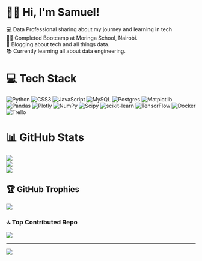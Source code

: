 # 👋🏾 Hi, I'm Samuel!
💻 Data Professional sharing about my journey and learning in tech<br>
👨‍🎓 Completed Bootcamp at Moringa School, Nairobi.<br>
💬 Blogging about tech and all things data.<br>
📚 Currently learning all about data engineering.


# 💻 Tech Stack
![Python](https://img.shields.io/badge/python-3670A0?style=plastic&logo=python&logoColor=ffdd54) ![CSS3](https://img.shields.io/badge/css3-%231572B6.svg?style=plastic&logo=css3&logoColor=white) ![JavaScript](https://img.shields.io/badge/javascript-%23323330.svg?style=plastic&logo=javascript&logoColor=%23F7DF1E) ![MySQL](https://img.shields.io/badge/mysql-%2300000f.svg?style=plastic&logo=mysql&logoColor=white) ![Postgres](https://img.shields.io/badge/postgres-%23316192.svg?style=plastic&logo=postgresql&logoColor=white) ![Matplotlib](https://img.shields.io/badge/Matplotlib-%23ffffff.svg?style=plastic&logo=Matplotlib&logoColor=black) ![Pandas](https://img.shields.io/badge/pandas-%23150458.svg?style=plastic&logo=pandas&logoColor=white) ![Plotly](https://img.shields.io/badge/Plotly-%233F4F75.svg?style=plastic&logo=plotly&logoColor=white) ![NumPy](https://img.shields.io/badge/numpy-%23013243.svg?style=plastic&logo=numpy&logoColor=white) ![Scipy](https://img.shields.io/badge/SciPy-%230C55A5.svg?style=plastic&logo=scipy&logoColor=%white) ![scikit-learn](https://img.shields.io/badge/scikit--learn-%23F7931E.svg?style=plastic&logo=scikit-learn&logoColor=white) ![TensorFlow](https://img.shields.io/badge/TensorFlow-%23FF6F00.svg?style=plastic&logo=TensorFlow&logoColor=white) ![Docker](https://img.shields.io/badge/docker-%230db7ed.svg?style=plastic&logo=docker&logoColor=white) ![Trello](https://img.shields.io/badge/Trello-%23026AA7.svg?style=plastic&logo=Trello&logoColor=white)
# 📊 GitHub Stats
![](https://github-readme-stats.vercel.app/api?username=Igecha-Samuel&theme=radical&hide_border=false&include_all_commits=false&count_private=false)<br/>
![](https://github-readme-streak-stats.herokuapp.com/?user=Igecha-Samuel&theme=radical&hide_border=false)<br/>
![](https://github-readme-stats.vercel.app/api/top-langs/?username=Igecha-Samuel&theme=radical&hide_border=false&include_all_commits=false&count_private=false&layout=compact)

## 🏆 GitHub Trophies
![](https://github-profile-trophy.vercel.app/?username=Igecha-Samuel&theme=radical&no-frame=false&no-bg=false&margin-w=4)

### 🔝 Top Contributed Repo
![](https://github-contributor-stats.vercel.app/api?username=Igecha-Samuel&limit=5&theme=radical&combine_all_yearly_contributions=true)

---
[![](https://visitcount.itsvg.in/api?id=Igecha-Samuel&icon=0&color=0)](https://visitcount.itsvg.in)


